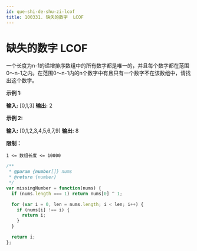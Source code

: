 ```yaml
---
id: que-shi-de-shu-zi-lcof
title: 100331. 缺失的数字  LCOF
---
```


# 缺失的数字  LCOF

一个长度为n-1的递增排序数组中的所有数字都是唯一的，并且每个数字都在范围0～n-1之内。在范围0～n-1内的n个数字中有且只有一个数字不在该数组中，请找出这个数字。



**示例 1:**

**输入:** \[0,1,3] **输出:** 2

**示例 2:**

**输入:** \[0,1,2,3,4,5,6,7,9] **输出:** 8



**限制：**

`1 <= 数组长度 <= 10000`



```javascript
/**
 * @param {number[]} nums
 * @return {number}
 */
var missingNumber = function(nums) {
  if (nums.length === 1) return nums[0] ^ 1;

  for (var i = 0, len = nums.length; i < len; i++) {
    if (nums[i] !== i) {
      return i;
    }
  }

  return i;
};
```